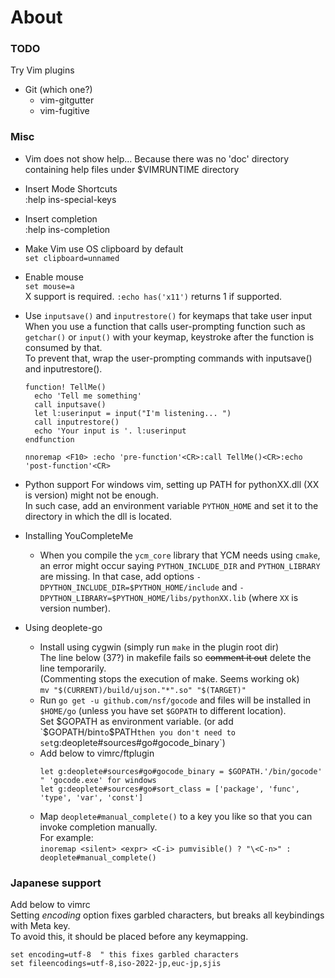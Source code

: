 # About


### TODO
Try Vim plugins
- Git (which one?)
  - vim-gitgutter
  - vim-fugitive

### Misc
- Vim does not show help...
  Because there was no 'doc' directory containing help files under $VIMRUNTIME directory  
- Insert Mode Shortcuts  
  :help ins-special-keys  
- Insert completion  
  :help ins-completion  
- Make Vim use OS clipboard by default  
  `set clipboard=unnamed`  
- Enable mouse  
  `set mouse=a`  
  X support is required. `:echo has('x11')` returns 1 if supported.  
- Use `inputsave()` and `inputrestore()` for keymaps that take user input  
  When you use a function that calls user-prompting function such as `getchar()` or `input()`
  with your keymap, keystroke after the function is consumed by that.  
  To prevent that, wrap the user-prompting commands with inputsave() and inputrestore().  
  ```vim
  function! TellMe()
    echo 'Tell me something'
    call inputsave()
    let l:userinput = input("I'm listening... ")
    call inputrestore()
    echo 'Your input is '. l:userinput
  endfunction

  nnoremap <F10> :echo 'pre-function'<CR>:call TellMe()<CR>:echo 'post-function'<CR>
  ```
- Python support
  For windows vim, setting up PATH for pythonXX.dll (XX is version) might not be enough.  
  In such case, add an environment variable `PYTHON_HOME` and set it to the directory in which the
  dll is located.  

- Installing YouCompleteMe
  - When you compile the `ycm_core` library that YCM needs using `cmake`, an error might occur saying
    `PYTHON_INCLUDE_DIR` and `PYTHON_LIBRARY` are missing. In that case, add options
    `-DPYTHON_INCLUDE_DIR=$PYTHON_HOME/include` and `-DPYTHON_LIBRARY=$PYTHON_HOME/libs/pythonXX.lib`
    (where `XX` is version number).

- Using deoplete-go  
  - Install using cygwin (simply run `make` in the plugin root dir)  
    The line below (37?) in makefile fails so ~~comment it out~~ delete the line temporarily.  
    (Commenting stops the execution of make. Seems working ok)  
    `mv "$(CURRENT)/build/ujson."*".so" "$(TARGET)"`
  - Run `go get -u github.com/nsf/gocode` and files will be installed in `$HOME/go` (unless you have
    set `$GOPATH` to different location).  
    Set $GOPATH as environment variable. (or add `$GOPATH/bin` to `$PATH` then you don't need to set
    `g:deoplete#sources#go#gocode_binary`)  
  - Add below to vimrc/ftplugin  
    ```viml
    let g:deoplete#sources#go#gocode_binary = $GOPATH.'/bin/gocode'   " 'gocode.exe' for windows
    let g:deoplete#sources#go#sort_class = ['package', 'func', 'type', 'var', 'const']
    ```
  - Map `deoplete#manual_complete()` to a key you like so that you can invoke completion manually.  
    For example:  
    `inoremap <silent> <expr> <C-i> pumvisible() ? "\<C-n>" : deoplete#manual_complete()`

### Japanese support
Add below to vimrc  
Setting *encoding* option fixes garbled characters, but breaks all keybindings with Meta key.  
To avoid this, it should be placed before any keymapping.  
```
set encoding=utf-8	" this fixes garbled characters
set fileencodings=utf-8,iso-2022-jp,euc-jp,sjis
```
